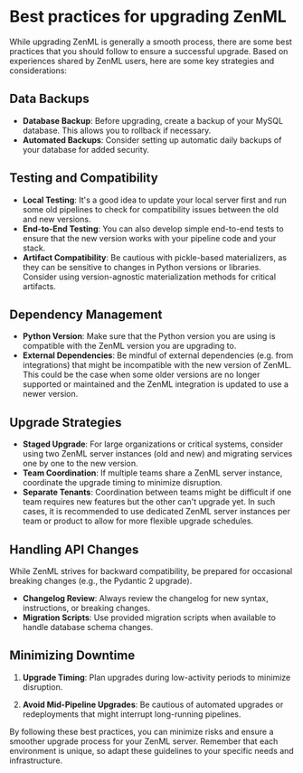 # Best practices for upgrading ZenML

While upgrading ZenML is generally a smooth process, there are some best practices that you should follow to ensure a successful upgrade. Based on experiences shared by ZenML users, here are some key strategies and considerations:

## Data Backups

- **Database Backup**: Before upgrading, create a backup of your MySQL database. This allows you to rollback if necessary.
- **Automated Backups**: Consider setting up automatic daily backups of your database for added security.

## Testing and Compatibility

- **Local Testing**: It's a good idea to update your local server first and run some old pipelines to check for compatibility issues between the old and new versions.
- **End-to-End Testing**: You can also develop simple end-to-end tests to ensure that the new version works with your pipeline code and your stack.
- **Artifact Compatibility**: Be cautious with pickle-based materializers, as they can be sensitive to changes in Python versions or libraries. Consider using version-agnostic materialization methods for critical artifacts.

## Dependency Management

- **Python Version**: Make sure that the Python version you are using is compatible with the ZenML version you are upgrading to.
- **External Dependencies**: Be mindful of external dependencies (e.g. from integrations) that might be incompatible with the new version of ZenML. This could be the case when some older versions are no longer supported or maintained and the ZenML integration is updated to use a newer version.

## Upgrade Strategies

- **Staged Upgrade**: For large organizations or critical systems, consider using two ZenML server instances (old and new) and migrating services one by one to the new version.
- **Team Coordination**: If multiple teams share a ZenML server instance, coordinate the upgrade timing to minimize disruption.
- **Separate Tenants**: Coordination between teams might be difficult if one team requires new features but the other can't upgrade yet. In such cases, it is recommended to use dedicated ZenML server instances per team or product to allow for more flexible upgrade schedules.

## Handling API Changes

While ZenML strives for backward compatibility, be prepared for occasional breaking changes (e.g., the Pydantic 2 upgrade).

- **Changelog Review**: Always review the changelog for new syntax, instructions, or breaking changes.
- **Migration Scripts**: Use provided migration scripts when available to handle database schema changes.

## Minimizing Downtime

1. **Upgrade Timing**: Plan upgrades during low-activity periods to minimize disruption.

2. **Avoid Mid-Pipeline Upgrades**: Be cautious of automated upgrades or redeployments that might interrupt long-running pipelines.

By following these best practices, you can minimize risks and ensure a smoother upgrade process for your ZenML server. Remember that each environment is unique, so adapt these guidelines to your specific needs and infrastructure.
